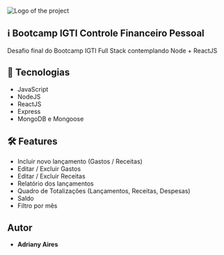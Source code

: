 ![Logo of the project](http://logo_link)
 
## :information_source: Bootcamp IGTI Controle Financeiro Pessoal
Desafio final do Bootcamp IGTI Full Stack contemplando Node + ReactJS
 
## :rocket: Tecnologias 
  
* JavaScript
* NodeJS
* ReactJS
* Express
* MongoDB e Mongoose

## :hammer_and_wrench: Features

* Incluir novo lançamento (Gastos / Receitas)
* Editar / Excluir Gastos
* Editar / Excluir Receitas
* Relatório dos lançamentos
* Quadro de Totalizações (Lançamentos, Receitas, Despesas)
* Saldo
* Filtro por mês


## Autor
 
* **Adriany Aires** 
